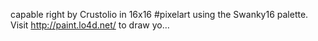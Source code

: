 capable right by Crustolio in 16x16 #pixelart using the Swanky16 palette. Visit http://paint.lo4d.net/ to draw yo… 